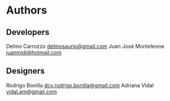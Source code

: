 # Authors

## Developers

Delmo Carrozzo <delmosaurio@gmail.com>
Juan José Monteleone <juanmidi@hotmail.com>

## Designers

Rodrigo Bonilla <dcv.rodrigo.bonilla@gmail.com>
Adriana Vidal <vidal.am@gmail.com>